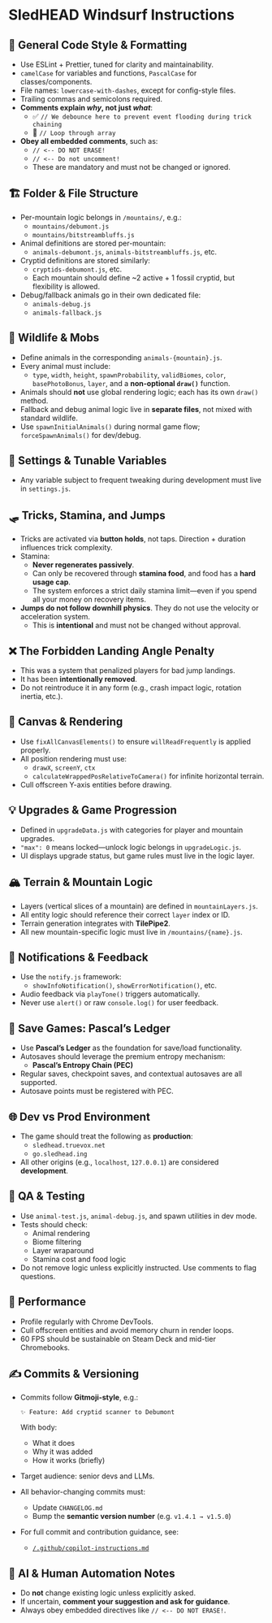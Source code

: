 # SledHEAD Windsurf Instructions

## 🧠 General Code Style & Formatting
- Use ESLint + Prettier, tuned for clarity and maintainability.
- `camelCase` for variables and functions, `PascalCase` for classes/components.
- File names: `lowercase-with-dashes`, except for config-style files.
- Trailing commas and semicolons required.
- **Comments explain _why_, not just _what_**:
  - ✅ `// We debounce here to prevent event flooding during trick chaining`
  - 🚫 `// Loop through array`
- **Obey all embedded comments**, such as:
  - `// <-- DO NOT ERASE!`
  - `// <-- Do not uncomment!`
  - These are mandatory and must not be changed or ignored.

## 🏗️ Folder & File Structure
- Per-mountain logic belongs in `/mountains/`, e.g.:
  - `mountains/debumont.js`
  - `mountains/bitstreambluffs.js`
- Animal definitions are stored per-mountain:
  - `animals-debumont.js`, `animals-bitstreambluffs.js`, etc.
- Cryptid definitions are stored similarly:
  - `cryptids-debumont.js`, etc.
  - Each mountain should define ~2 active + 1 fossil cryptid, but flexibility is allowed.
- Debug/fallback animals go in their own dedicated file:
  - `animals-debug.js`
  - `animals-fallback.js`

## 🐻 Wildlife & Mobs
- Define animals in the corresponding `animals-{mountain}.js`.
- Every animal must include:
  - `type`, `width`, `height`, `spawnProbability`, `validBiomes`, `color`, `basePhotoBonus`, `layer`, and a **non-optional `draw()`** function.
- Animals should **not** use global rendering logic; each has its own `draw()` method.
- Fallback and debug animal logic live in **separate files**, not mixed with standard wildlife.
- Use `spawnInitialAnimals()` during normal game flow; `forceSpawnAnimals()` for dev/debug.

## 🧠 Settings & Tunable Variables
- Any variable subject to frequent tweaking during development must live in `settings.js`.

## 🛷 Tricks, Stamina, and Jumps
- Tricks are activated via **button holds**, not taps. Direction + duration influences trick complexity.
- Stamina:
  - **Never regenerates passively**.
  - Can only be recovered through **stamina food**, and food has a **hard usage cap**.
  - The system enforces a strict daily stamina limit—even if you spend all your money on recovery items.
- **Jumps do not follow downhill physics**. They do not use the velocity or acceleration system.
  - This is **intentional** and must not be changed without approval.

## ❌ The Forbidden Landing Angle Penalty
- This was a system that penalized players for bad jump landings.
- It has been **intentionally removed**.
- Do not reintroduce it in any form (e.g., crash impact logic, rotation inertia, etc.).

## 🎨 Canvas & Rendering
- Use `fixAllCanvasElements()` to ensure `willReadFrequently` is applied properly.
- All position rendering must use:
  - `drawX`, `screenY`, `ctx`
  - `calculateWrappedPosRelativeToCamera()` for infinite horizontal terrain.
- Cull offscreen Y-axis entities before drawing.

## 💡 Upgrades & Game Progression
- Defined in `upgradeData.js` with categories for player and mountain upgrades.
- `"max": 0` means locked—unlock logic belongs in `upgradeLogic.js`.
- UI displays upgrade status, but game rules must live in the logic layer.

## 🏔️ Terrain & Mountain Logic
- Layers (vertical slices of a mountain) are defined in `mountainLayers.js`.
- All entity logic should reference their correct `layer` index or ID.
- Terrain generation integrates with **TilePipe2**.
- All new mountain-specific logic must live in `/mountains/{name}.js`.

## 🔔 Notifications & Feedback
- Use the `notify.js` framework:
  - `showInfoNotification()`, `showErrorNotification()`, etc.
- Audio feedback via `playTone()` triggers automatically.
- Never use `alert()` or raw `console.log()` for user feedback.

## 💾 Save Games: Pascal’s Ledger
- Use **Pascal’s Ledger** as the foundation for save/load functionality.
- Autosaves should leverage the premium entropy mechanism:
  - **Pascal’s Entropy Chain (PEC)**
- Regular saves, checkpoint saves, and contextual autosaves are all supported.
- Autosave points must be registered with PEC.

## 🌐 Dev vs Prod Environment
- The game should treat the following as **production**:
  - `sledhead.truevox.net`
  - `go.sledhead.ing`
- All other origins (e.g., `localhost`, `127.0.0.1`) are considered **development**.

## 🧪 QA & Testing
- Use `animal-test.js`, `animal-debug.js`, and spawn utilities in dev mode.
- Tests should check:
  - Animal rendering
  - Biome filtering
  - Layer wraparound
  - Stamina cost and food logic
- Do not remove logic unless explicitly instructed. Use comments to flag questions.

## 🚀 Performance
- Profile regularly with Chrome DevTools.
- Cull offscreen entities and avoid memory churn in render loops.
- 60 FPS should be sustainable on Steam Deck and mid-tier Chromebooks.

## ✍️ Commits & Versioning
- Commits follow **Gitmoji-style**, e.g.:

  ```
  ✨ Feature: Add cryptid scanner to Debumont
  ```

  With body:
  - What it does
  - Why it was added
  - How it works (briefly)
- Target audience: senior devs and LLMs.
- All behavior-changing commits must:
  - Update `CHANGELOG.md`
  - Bump the **semantic version number** (e.g. `v1.4.1 → v1.5.0`)
- For full commit and contribution guidance, see:
  - [`/.github/copilot-instructions.md`](./.github/copilot-instructions.md)

## 🤖 AI & Human Automation Notes
- Do **not** change existing logic unless explicitly asked.
- If uncertain, **comment your suggestion and ask for guidance**.
- Always obey embedded directives like `// <-- DO NOT ERASE!`.